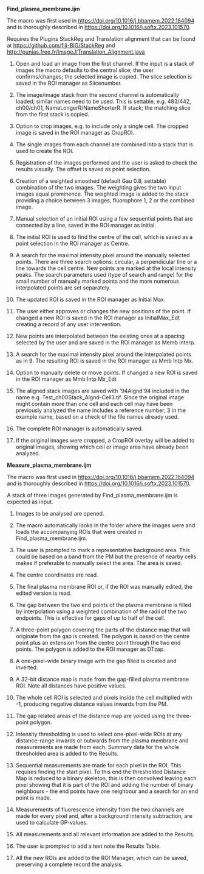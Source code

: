 **Find_plasma_membrane.ijm**


The macro was first used in https://doi.org/10.1016/j.bbamem.2022.184094 and is thoroughly described in https://doi.org/10.1016/j.softx.2023.101570.

Requires the Plugins StackReg and Translation alignment that can be found at https://github.com/fiji-BIG/StackReg and http://punias.free.fr/ImageJ/Translation_Alignment.java

1) Open and load an image from the first channel. If the input is a stack of images the macro defaults to the central slice; the user confirms/changes; the selected image is copied. The slice selection is saved in the ROI manager as Slicenumber.

2) The image/image stack from the second channel is automatically loaded; similar names need to be used. This is settable, e.g. 483/442, ch00/ch01, NameLongerR/NameShorterR. If stack; the matching slice from the first stack is copied.

3) Option to crop images, e.g. to include only a single cell. The cropped image is saved in the ROI manager as CropROI.

4) The single images from each channel are combined into a stack that is used to create the ROI.

5) Registration of the images performed and the user is asked to check the results visually. The offset is saved as point selection.

6) Creation of a weighted smoothed (default Gau 0.8, settable) combination of the two images. The weighting gives the two input images equal prominence. The weighted image is added to the stack providing a choice between 3 images, fluorophore 1, 2 or the combined image.

7) Manual selection of an initial ROI using a few sequential points that are connected by a line, saved in the ROI manager as Initial.

8) The initial ROI is used to find the centre of the cell, which is saved as a point selection in the ROI manager as Centre.

9) A search for the maximal intensity pixel around the manually selected points. There are three search options: circular, a perpendicular line or a line towards the cell centre. New points are marked at the local intensity peaks. The search parameters used (type of search and range) for the small number of manually marked points and the more numerous interpolated points are set separately.

10) The updated ROI is saved in the ROI manager as Initial Max.

11) The user either approves or changes the new positions of the point. If changed a new ROI is saved in the ROI manager as InitialMax_Edt creating a record of any user intervention.

12) New points are interpolated between the existing ones at a spacing selected by the user and are saved in the ROI manager as Memb interp.

13) A search for the maximal intensity pixel around the interpolated points as in 9. The resulting ROI is saved in the ROI manager as Mmb Intp Mx.

14) Option to manually delete or move points. If changed a new ROI is saved in the ROI manager as Mmb Intp Mx_Edt

15) The aligned stack images are saved with \'94Algnd\'94 included in the name e.g. Test_ch00Stack_Algnd-Cell3.tif. Since the original image might contain more than one cell and each cell may have been previously analyzed the name includes a reference number, 3 in the example name, based on a check of the file names already used.

16) The complete ROI manager is automatically saved.

17) If the original images were cropped, a CropROI overlay will be added to original images, showing which cell or image area have already been analyzed.




**Measure_plasma_membrane.ijm**

The macro was first used in https://doi.org/10.1016/j.bbamem.2022.184094 and is thoroughly described in https://doi.org/10.1016/j.softx.2023.101570.

A stack of three images generated by Find_plasma_membrane.ijm is expected as input.

1) Images to be analysed are opened.

2) The macro automatically looks in the folder where the images were and loads the accompanying ROIs that were created in Find_plasma_membrane.ijm.

3) The user is prompted to mark a representative background area. This could be based on a band from the PM but the presence of nearby cells makes if preferable to manually select the area. The area is saved.

4) The centre coordinates are read.

5) The final plasma membrane ROI or, if the ROI was manually edited, the edited version is read.

6) The gap between the two end points of the plasma membrane is filled by interpolation using a weighted combination of the radii of the two endpoints. This is effective for gaps of up to half of the cell.

7) A three-point polygon covering the parts of the distance map that will originate from the gap is created. The polygon is based on the centre point plus an extension from the centre point through the two end points. The polygon is added to the ROI manager as DTzap.

8) A one-pixel-wide binary image with the gap filled is created and inverted.

9) A 32-bit distance map is made from the gap-filled plasma membrane ROI. Note all distances have positive values.

10) The whole cell ROI is selected and pixels inside the cell multiplied with -1, producing negative distance values inwards from the PM.

11) The gap related areas of the distance map are voided using the three-point polygon.

12) Intensity thresholding is used to select one-pixel-wide ROIs at any distance-range inwards or outwards from the plasma membrane and measurements are made from each. Summary data for the whole thresholded area is added to the Results.

13) Sequential measurements are made for each pixel in the ROI. This requires finding the start pixel. To this end the thresholded Distance Map is reduced to a binary skeleton, this is then convolved leaving each pixel showing that it is part of the ROI and adding the number of binary neighbours - the end points have one neighbour and a search for an end point is made.

14) Measurements of fluorescence intensity from the two channels are made for every pixel and, after a background intensity subtraction, are used to calculate GP-values.
 
15) All measurements and all relevant information are added to the Results.

16) The user is prompted to add a text note the Results Table.

17) All the new ROIs are added to the ROI Manager, which can be saved, preserving a complete record the analysis.
